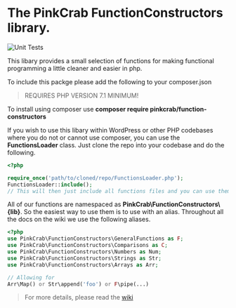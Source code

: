 # The PinkCrab FunctionConstructors library.

![Unit Tests](https://github.com/gin0115/pinkcrab_function_constructors/workflows/PHP%20Composer/badge.svg?branch=develop)

This libary provides a small selection of functions for making functional programming a little cleaner and easier in php.

To include this packge please add the following to your composer.json

> REQUIRES PHP VERSION 7.1 MINIMUM!

To install using composer use **composer require pinkcrab/function-constructors**

If you wish to use this libary within WordPress or other PHP codebases where you do not or cannot use composer, you can use the **FunctionsLoader** class. Just clone the repo into your codebase and do the following.

```php
<?php

require_once('path/to/cloned/repo/FunctionsLoader.php');
FunctionsLoader::include(); 
// This will then just include all functions files and you can use them.

```

All of our functions are namespaced as **PinkCrab\FunctionConstructors\\{lib}**. So the easiest way to use them is to use with an alias. Throughout all the docs on the wiki we use the following aliases.

```php
<?php
use PinkCrab\FunctionConstructors\GeneralFunctions as F;
use PinkCrab\FunctionConstructors\Comparisons as C;
use PinkCrab\FunctionConstructors\Numbers as Num;
use PinkCrab\FunctionConstructors\Strings as Str;
use PinkCrab\FunctionConstructors\Arrays as Arr;

// Allowing for
Arr\Map() or Str\append('foo') or F\pipe(...)

```

> For more details, please read the [wiki](https://bitbucket.org/pinkcrab/function_constructors/wiki/Home)

